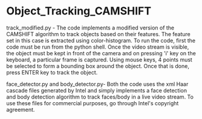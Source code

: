 # Object_Tracking_CAMSHIFT

track_modified.py - The code implements a modified version of the CAMSHIFT algorithm to track objects based on their features. The feature set in this case is extracted using color-histogram. To run the code, first the code must be run from the python shell. Once the video stream is visible, the object must be kept in front of the camera and on pressing 'i' key on the keyboard, a particular frame is captured. Using mouse keys, 4 points must be selected to form a bounding box around the object. Once that is done, press ENTER key to track the object.


face_detector.py and body_detector.py-  Both the code uses the xml Haar cascade files generated by Intel and simply implements a face detection and body detection algorithm to track faces/body in a live video stream. To use these files for commercial purposes, go through Intel's copyright agreement.
